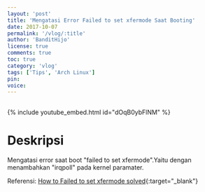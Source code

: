```yaml
---
layout: 'post'
title: 'Mengatasi Error Failed to set xfermode Saat Booting'
date: 2017-10-07
permalink: '/vlog/:title'
author: 'BanditHijo'
license: true
comments: true
toc: true
category: 'vlog'
tags: ['Tips', 'Arch Linux']
pin:
voice:
---
```


<div style="margin-top:30px;"></div>

{% include youtube_embed.html id="dOqB0ybFlNM" %}

# Deskripsi

Mengatasi error saat boot "failed to set xfermode".Yaitu dengan menambahkan "irqpoll" pada kernel paramater.

Referensi:
[How to Failed to set xfermode solved](https://fak3r.com/2007/06/22/howto-failed-to-set-xfermode-solved/?fbclid=IwAR0We3lc3CHpnewvB7iK38yimwXthEmkLktNK-Aqf76qLoRr9WM8Ppx_HUM){:target="_blank"}
